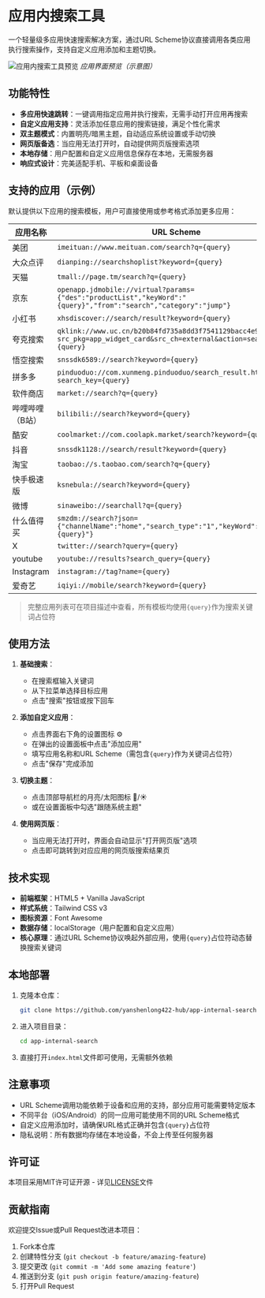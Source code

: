# 应用内搜索工具

一个轻量级多应用快速搜索解决方案，通过URL Scheme协议直接调用各类应用执行搜索操作，支持自定义应用添加和主题切换。

![应用内搜索工具预览](https://picsum.photos/800/400?random=1)
*应用界面预览（示意图）*

## 功能特性

- **多应用快速跳转**：一键调用指定应用并执行搜索，无需手动打开应用再搜索
- **自定义应用支持**：灵活添加任意应用的搜索链接，满足个性化需求
- **双主题模式**：内置明亮/暗黑主题，自动适应系统设置或手动切换
- **网页版备选**：当应用无法打开时，自动提供网页版搜索选项
- **本地存储**：用户配置和自定义应用信息保存在本地，无需服务器
- **响应式设计**：完美适配手机、平板和桌面设备

## 支持的应用（示例）

默认提供以下应用的搜索模板，用户可直接使用或参考格式添加更多应用：

| 应用名称 | URL Scheme |
|---------|------------|
| 美团 | `imeituan://www.meituan.com/search?q={query}` |
| 大众点评 | `dianping://searchshoplist?keyword={query}` |
| 天猫 | `tmall://page.tm/search?q={query}` |
| 京东 | `openapp.jdmobile://virtual?params={"des":"productList","keyWord":"{query}","from":"search","category":"jump"}` |
| 小红书 | `xhsdiscover://search/result?keyword={query}` |
| 夸克搜索 | `qklink://www.uc.cn/b20b84fd735a8dd3f7541129bacc4e9a?src_pkg=app_widget_card&src_ch=external&action=search&word={query}` |
| 悟空搜索 | `snssdk6589://search?keyword={query}` |
| 拼多多 | `pinduoduo://com.xunmeng.pinduoduo/search_result.html?search_key={query}` |
| 软件商店 | `market://search?q={query}` |
| 哔哩哔哩（B站） | `bilibili://search?keyword={query}` |
| 酷安 | `coolmarket://com.coolapk.market/search?keyword={query}` |
| 抖音 | `snssdk1128://search/result?keyword={query}` |
| 淘宝 | `taobao://s.taobao.com/search?q={query}` |
| 快手极速版 | `ksnebula://search?keyword={query}` |
| 微博 | `sinaweibo://searchall?q={query}` |
| 什么值得买 | `smzdm://search?json={"channelName":"home","search_type":"1","keyWord":"{query}"}` |
| X | `twitter://search?query={query}` |
| youtube | `youtube://results?search_query={query}` |
| Instagram | `instagram://tag?name={query}` |
| 爱奇艺 | `iqiyi://mobile/search?keyword={query}` |

> 完整应用列表可在项目描述中查看，所有模板均使用`{query}`作为搜索关键词占位符

## 使用方法

1. **基础搜索**：
   - 在搜索框输入关键词
   - 从下拉菜单选择目标应用
   - 点击"搜索"按钮或按下回车

2. **添加自定义应用**：
   - 点击界面右下角的设置图标 ⚙️
   - 在弹出的设置面板中点击"添加应用"
   - 填写应用名称和URL Scheme（需包含`{query}`作为关键词占位符）
   - 点击"保存"完成添加

3. **切换主题**：
   - 点击顶部导航栏的月亮/太阳图标 🌙/☀️
   - 或在设置面板中勾选"跟随系统主题"

4. **使用网页版**：
   - 当应用无法打开时，界面会自动显示"打开网页版"选项
   - 点击即可跳转到对应应用的网页版搜索结果页

## 技术实现

- **前端框架**：HTML5 + Vanilla JavaScript
- **样式系统**：Tailwind CSS v3
- **图标资源**：Font Awesome
- **数据存储**：localStorage（用户配置和自定义应用）
- **核心原理**：通过URL Scheme协议唤起外部应用，使用`{query}`占位符动态替换搜索关键词

## 本地部署

1. 克隆本仓库：
   ```bash
   git clone https://github.com/yanshenlong422-hub/app-internal-search.git
   ```

2. 进入项目目录：
   ```bash
   cd app-internal-search
   ```

3. 直接打开`index.html`文件即可使用，无需额外依赖

## 注意事项

- URL Scheme调用功能依赖于设备和应用的支持，部分应用可能需要特定版本
- 不同平台（iOS/Android）的同一应用可能使用不同的URL Scheme格式
- 自定义应用添加时，请确保URL格式正确并包含`{query}`占位符
- 隐私说明：所有数据均存储在本地设备，不会上传至任何服务器

## 许可证

本项目采用MIT许可证开源 - 详见[LICENSE](LICENSE)文件

## 贡献指南

欢迎提交Issue或Pull Request改进本项目：
1. Fork本仓库
2. 创建特性分支 (`git checkout -b feature/amazing-feature`)
3. 提交更改 (`git commit -m 'Add some amazing feature'`)
4. 推送到分支 (`git push origin feature/amazing-feature`)
5. 打开Pull Request
